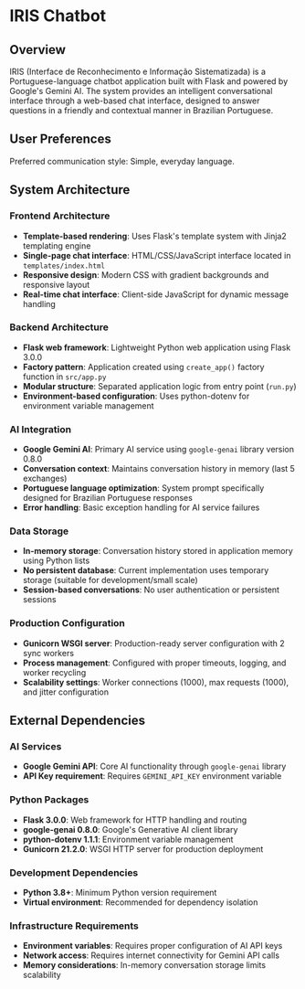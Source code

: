 # IRIS Chatbot

## Overview

IRIS (Interface de Reconhecimento e Informação Sistematizada) is a Portuguese-language chatbot application built with Flask and powered by Google's Gemini AI. The system provides an intelligent conversational interface through a web-based chat interface, designed to answer questions in a friendly and contextual manner in Brazilian Portuguese.

## User Preferences

Preferred communication style: Simple, everyday language.

## System Architecture

### Frontend Architecture
- **Template-based rendering**: Uses Flask's template system with Jinja2 templating engine
- **Single-page chat interface**: HTML/CSS/JavaScript interface located in `templates/index.html`
- **Responsive design**: Modern CSS with gradient backgrounds and responsive layout
- **Real-time chat interface**: Client-side JavaScript for dynamic message handling

### Backend Architecture
- **Flask web framework**: Lightweight Python web application using Flask 3.0.0
- **Factory pattern**: Application created using `create_app()` factory function in `src/app.py`
- **Modular structure**: Separated application logic from entry point (`run.py`)
- **Environment-based configuration**: Uses python-dotenv for environment variable management

### AI Integration
- **Google Gemini AI**: Primary AI service using `google-genai` library version 0.8.0
- **Conversation context**: Maintains conversation history in memory (last 5 exchanges)
- **Portuguese language optimization**: System prompt specifically designed for Brazilian Portuguese responses
- **Error handling**: Basic exception handling for AI service failures

### Data Storage
- **In-memory storage**: Conversation history stored in application memory using Python lists
- **No persistent database**: Current implementation uses temporary storage (suitable for development/small scale)
- **Session-based conversations**: No user authentication or persistent sessions

### Production Configuration
- **Gunicorn WSGI server**: Production-ready server configuration with 2 sync workers
- **Process management**: Configured with proper timeouts, logging, and worker recycling
- **Scalability settings**: Worker connections (1000), max requests (1000), and jitter configuration

## External Dependencies

### AI Services
- **Google Gemini API**: Core AI functionality through `google-genai` library
- **API Key requirement**: Requires `GEMINI_API_KEY` environment variable

### Python Packages
- **Flask 3.0.0**: Web framework for HTTP handling and routing
- **google-genai 0.8.0**: Google's Generative AI client library
- **python-dotenv 1.1.1**: Environment variable management
- **Gunicorn 21.2.0**: WSGI HTTP server for production deployment

### Development Dependencies
- **Python 3.8+**: Minimum Python version requirement
- **Virtual environment**: Recommended for dependency isolation

### Infrastructure Requirements
- **Environment variables**: Requires proper configuration of AI API keys
- **Network access**: Requires internet connectivity for Gemini API calls
- **Memory considerations**: In-memory conversation storage limits scalability